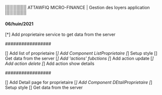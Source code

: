 
||||||||||||||| ATTAWFIQ MICRO-FINANCE | Gestion des loyers application |||||||||||||||


#### 06/huin/2021 ###

[*] Add proprietaire service to get data from the server

#################

[] Add list of proprietaire
 [*] Add Component ListProprietaire
 [*] Setup style
 [] Get data from the server
 [*] Add 'actions' fubctions
   [*] Add action update 
   [*] Add action delete 
   [*] Add action show details 

#################

[] Add Detail page for proprietaire
 [*] Add Component DEtailProprietaire
 [*] Setup style
 [] Get data from the server
  